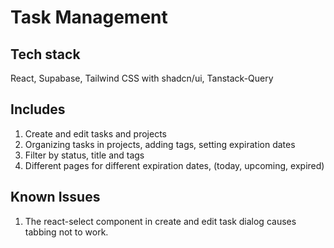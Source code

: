 <base target="_blank">

# Task Management

## Tech stack
React, Supabase, Tailwind CSS with shadcn/ui, Tanstack-Query

## Includes
1. Create and edit tasks and projects 
2. Organizing tasks in projects, adding tags, setting expiration dates
3. Filter by status, title and tags
4. Different pages for different expiration dates, (today, upcoming, expired)


## Known Issues

1. The react-select component in create and edit task dialog causes tabbing not to work.
